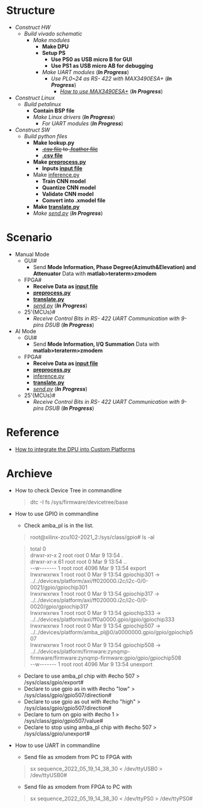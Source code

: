 # Structure
* *Construct HW*
    * *Build vivado schematic*
        * *Make modules*
            * **Make DPU**
            * **Setup PS**
                * **Use PS0 as USB micro B for GUI**
                * **Use PS1 as USB micro AB for debugging**
            * *Make UART modules* (***In Progress***)
                * *Use PL0~24 as RS- 422 with MAX3490ESA+* (***In Progress***)
                    * *[How to use MAX3490ESA+]()* (***In Progress***)
* *Construct Linux*
    * *Build petalinux*
        * **Contain BSP file**
        * *Make Linux drivers* (***In Progress***)
            * *For UART modules* (***In Progress***)
* *Construct SW*
    * *Build python files*
        * **Make lookup.py**
            * ~~[.csv file](./w_board/table.csv) to [.feather file](./w_board/table.feather)~~
            * **[.csv file](./w_board/table.csv)**
        * **Make [preprocess.py](./w_gui/preprocess.py)**
            * **Inputs [input file](./w_gui/input)**
        * Make [inference.py](./w_gui/inference.py)
            * **Train CNN model**
            * **Quantize CNN model**
            * **Validate CNN model**
            * **Convert into .xmodel file**
        * **Make [translate.py](./w_gui/translate.py)**
        * *Make [send.py](./w_gui/send.py)* (***In Progress***)
  

# Scenario
* Manual Mode
    * GUI#
        * Send **Mode Information, Phase Degree(Azimuth&Elevation) and Attenuator** Data with **matlab>teraterm>zmodem**
    * FPGA#
        * **Receive Data as [input file](./w_gui/input)**
        * **[preprocess.py](./w_gui/preprocess.py)**
        * **[translate.py](./w_gui/translate.py)**
        * *[send.py](./w_gui/send.py)* (***In Progress***)
    * 25'{MCUs}#
        * *Receive Control Bits in RS- 422 UART Communication with 9-pins DSUB* (***In Progress***)
* AI Mode
    * GUI#
        * Send **Mode Information, I/Q Summation** Data with **matlab>teraterm>zmodem**
    * FPGA#
        * **Receive Data as [input file](./w_gui/input)**
        * **[preprocess.py](./w_gui/preprocess.py)**
        * [inference.py](./w_gui/inference.py)
        * **[translate.py](./w_gui/translate.py)**
        * *[send.py](./w_gui/send.py)* (***In Progress***)
    * 25'{MCUs}#
        * *Receive Control Bits in RS- 422 UART Communication with 9-pins DSUB* (***In Progress***)
  

# Reference
* [How to integrate the DPU into Custom Platforms](https://docs.xilinx.com/r/en-US/ug1414-vitis-ai/Integrating-the-DPU-into-Custom-Platforms)
  

# Archieve
* How to check Device Tree in commandline
   > dtc -I fs /sys/firmware/devicetree/base
* How to use GPIO in commandline
   * Check amba_pl is in the list.
   >root@xilinx-zcu102-2021_2:/sys/class/gpio# ls -al  
     
   >total 0  
   >drwxr-xr-x  2 root root    0 Mar  9 13:54 .  
   >drwxr-xr-x 61 root root    0 Mar  9 13:54 ..  
   >--w-------  1 root root 4096 Mar  9 13:54 export  
   >lrwxrwxrwx  1 root root    0 Mar  9 13:54 gpiochip301 -> ../../devices/platform/axi/ff020000.i2c/i2c-0/0-0021/gpio/gpiochip301  
   >lrwxrwxrwx  1 root root    0 Mar  9 13:54 gpiochip317 -> ../../devices/platform/axi/ff020000.i2c/i2c-0/0-0020/gpio/gpiochip317  
   >lrwxrwxrwx  1 root root    0 Mar  9 13:54 gpiochip333 -> ../../devices/platform/axi/ff0a0000.gpio/gpio/gpiochip333  
   >lrwxrwxrwx  1 root root    0 Mar  9 13:54 gpiochip507 -> ../../devices/platform/amba_pl@0/a0000000.gpio/gpio/gpiochip507  
   >lrwxrwxrwx  1 root root    0 Mar  9 13:54 gpiochip508 -> ../../devices/platform/firmware:zynqmp-firmware/firmware:zynqmp-firmware:gpio/gpio/gpiochip508  
   >--w-------  1 root root 4096 Mar  9 13:54 unexport  
   * Declare to use amba_pl chip with #echo 507 > /sys/class/gpio/export#
   * Declare to use gpio as in with #echo "low" > /sys/class/gpio/gpio507/direction#
   * Declare to use gpio as out with #echo "high" > /sys/class/gpio/gpio507/direction#
   * Declare to turn on gpio with #echo 1 > /sys/class/gpio/gpio507/value#
   * Declare to stop using amba_pl chip with #echo 507 > /sys/class/gpio/unexport#
* How to use UART in commandline
   * Send file as xmodem from PC to FPGA with 
   > sx sequence_2022_05_19_14_38_30 < /dev/ttyUSB0 > /dev/ttyUSB0#
   * Send file as xmodem from FPGA to PC with
   > sx sequence_2022_05_19_14_38_30 < /dev/ttyPS0 > /dev/ttyPS0#
